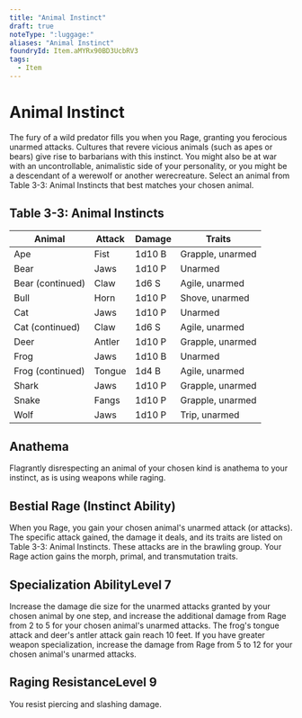 ```yaml
---
title: "Animal Instinct"
draft: true
noteType: ":luggage:"
aliases: "Animal Instinct"
foundryId: Item.aMYRx90BD3UcbRV3
tags:
  - Item
---
```


# Animal Instinct

The fury of a wild predator fills you when you Rage, granting you ferocious unarmed attacks. Cultures that revere vicious animals (such as apes or bears) give rise to barbarians with this instinct. You might also be at war with an uncontrollable, animalistic side of your personality, or you might be a descendant of a werewolf or another werecreature. Select an animal from Table 3-3: Animal Instincts that best matches your chosen animal.

## Table 3-3: Animal Instincts

| Animal | Attack | Damage | Traits |
| --- | --- | --- | --- |
| Ape | Fist | 1d10 B | Grapple, unarmed |
| Bear | Jaws | 1d10 P | Unarmed |
| Bear (continued) | Claw | 1d6 S | Agile, unarmed |
| Bull | Horn | 1d10 P | Shove, unarmed |
| Cat | Jaws | 1d10 P | Unarmed |
| Cat (continued) | Claw | 1d6 S | Agile, unarmed |
| Deer | Antler | 1d10 P | Grapple, unarmed |
| Frog | Jaws | 1d10 B | Unarmed |
| Frog (continued) | Tongue | 1d4 B | Agile, unarmed |
| Shark | Jaws | 1d10 P | Grapple, unarmed |
| Snake | Fangs | 1d10 P | Grapple, unarmed |
| Wolf | Jaws | 1d10 P | Trip, unarmed |

## Anathema

Flagrantly disrespecting an animal of your chosen kind is anathema to your instinct, as is using weapons while raging.

## Bestial Rage (Instinct Ability)

When you Rage, you gain your chosen animal's unarmed attack (or attacks). The specific attack gained, the damage it deals, and its traits are listed on Table 3-3: Animal Instincts. These attacks are in the brawling group. Your Rage action gains the morph, primal, and transmutation traits.

## Specialization AbilityLevel 7

Increase the damage die size for the unarmed attacks granted by your chosen animal by one step, and increase the additional damage from Rage from 2 to 5 for your chosen animal's unarmed attacks. The frog's tongue attack and deer's antler attack gain reach 10 feet. If you have greater weapon specialization, increase the damage from Rage from 5 to 12 for your chosen animal's unarmed attacks.

## Raging ResistanceLevel 9

You resist piercing and slashing damage.
